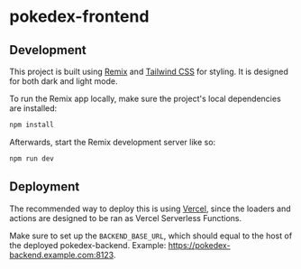 # pokedex-frontend

## Development

This project is built using [Remix](https://remix.run/) and [Tailwind CSS](https://tailwindcss.com/) for styling. It is designed for both dark and light mode.

To run the Remix app locally, make sure the project's local dependencies are installed:

```sh
npm install
```

Afterwards, start the Remix development server like so:

```sh
npm run dev
```

## Deployment

The recommended way to deploy this is using [Vercel](https://vercel.com/), since the loaders and actions are designed to be ran as Vercel Serverless Functions.

Make sure to set up the `BACKEND_BASE_URL`, which should equal to the host of the deployed pokedex-backend. Example: https://pokedex-backend.example.com:8123.